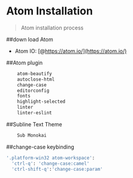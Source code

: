 Atom Installation
================
> Atom installation process

##down load Atom
* Atom IO: [@https://atom.io/](https://atom.io/)

##Atom plugin
```bash
    atom-beautify
    autoclose-html
    change-case
    editorconfig
    fonts
    highlight-selected
    linter
    linter-eslint
```

##Subline Text Theme
```bash
    Sub Monokai
```
##change-case keybinding
```bash
'.platform-win32 atom-workspace':
  'ctrl-q': 'change-case:camel'
  'ctrl-shift-q':'change-case:param'
```
